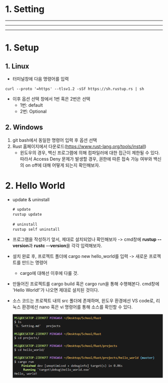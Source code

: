 # 1. Setting
---
---
---
# 1. Setup
## 1. Linux
- 터미널창에 다음 명령어를 입력
```
curl --proto '=https' --tlsv1.2 -sSf https://sh.rustup.rs | sh
```
- 이후 옵션 선택 창에서 1번 혹은 2번은 선택
  - 1번: default
  - 2번: Optional

## 2. Windows
1. git bash에서 동일한 명령어 입력 후 옵션 선택
2. Rust 홈페이지에서 다운로드(https://www.rust-lang.org/tools/install)
   - 윈도우의 경우, 백신 프로그램에 의해 컴파일러에 대한 접근이 제한될 수 있다. 따라서 Access Deny 문제가 발생할 경우, 권한에 따른 접속 가능 여부와 백신의 on off에 대해 어떻게 되는지 확인해보자.

# 2. Hello World
- update & uninstall
    ```
    # update
    rustup update
    
    # uninstall
    rustup self uninstall
    ```

- 프로그램을 작성하기 앞서, 제대로 설치되었나 확인해보자 -> cmd창에 **rustup --version**과 **rustc --version**을 각각 입력해보자.
- 설치 완료 후, 프로젝트 폴더에 cargo new hello_world를 입력 -> 새로운 프로젝트를 만드는 명령어
  - cargo에 대해선 이후에 다룰 것.
- 만들어진 프로젝트를 cargo build 혹은 cargo run을 통해 수행해본다. cmd창에 'Hello World!'가 나오면 제대로 설치된 것이다.
- 소스 코드는 프로젝트 내의 src 폴더에 존재하며, 윈도우 환경에선 VS code로, 리눅스 환경에선 nano 혹은 vi 명령어를 통해 소스를 확인할 수 있다.

    ![result](../img/hello_world_result.png)
